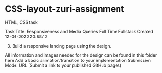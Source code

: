 # CSS-layout-zuri-assignment
HTML, CSS task

Task Title: Responsiveness and Media Queries
Full Time
Fullstack
Created 12-06-2022 20:58:12

3) Build a responsive landing page using the design. 

All information and images needed for the design can be found in this folder here
Add a basic animation/transition to your implementation
Submission  Mode: URL (Submit a link to your published GitHub pages)
